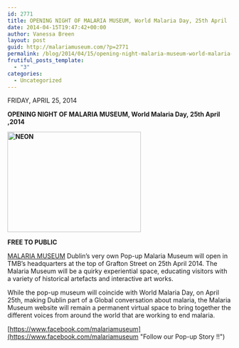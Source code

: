 ```yaml
---
id: 2771
title: OPENING NIGHT OF MALARIA MUSEUM, World Malaria Day, 25th April
date: 2014-04-15T19:47:42+00:00
author: Vanessa Breen
layout: post
guid: http://malariamuseum.com/?p=2771
permalink: /blog/2014/04/15/opening-night-malaria-museum-world-malaria-day-25th-april/
frutiful_posts_template:
  - "3"
categories:
  - Uncategorized
---
```

FRIDAY, APRIL 25, 2014

<p dir="ltr">
  <strong>OPENING NIGHT OF MALARIA MUSEUM, World Malaria Day, 25th April ,2014</strong>
</p>

<p dir="ltr">
  <strong><a href="http://malariamuseum.com/wp-content/uploads/2014/04/NEON.jpg"><img class="size-medium wp-image-3061 alignright" alt="NEON" src="http://malariamuseum.com/wp-content/uploads/2014/04/NEON-300x225.jpg" width="300" height="225" srcset="http://malariamuseum.com/wp-content/uploads/2014/04/NEON-300x225.jpg 300w, http://malariamuseum.com/wp-content/uploads/2014/04/NEON.jpg 960w" sizes="(max-width: 300px) 100vw, 300px" /></a></strong>
</p>

<p dir="ltr">
  <strong>FREE TO PUBLIC<br /> </strong>
</p>

<p dir="ltr">
  <a href="http://malariamuseum.com/">MALARIA MUSEUM</a> Dublin’s very own Pop-up Malaria Museum will open in TMB’s headquarters at the top of Grafton Street on 25th April 2014. The Malaria Museum will be a quirky experiential space, educating visitors with a variety of historical artefacts and interactive art works.
</p>

While the pop-up museum will coincide with World Malaria Day, on April 25th, making Dublin part of a Global conversation about malaria, the Malaria Museum website will remain a permanent virtual space to bring together the different voices from around the world that are working to end malaria.

[https://www.facebook.com/malariamuseum](https://www.facebook.com/malariamuseum "Follow our Pop-up Story !!")